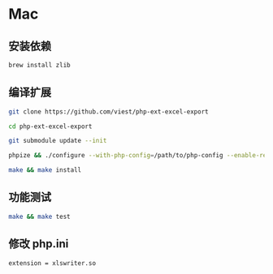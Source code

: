 # Mac

## 安装依赖

```bash
brew install zlib
```

## 编译扩展

```bash
git clone https://github.com/viest/php-ext-excel-export

cd php-ext-excel-export

git submodule update --init

phpize && ./configure --with-php-config=/path/to/php-config --enable-reader

make && make install
```

## 功能测试

```bash
make && make test
```

## 修改 php.ini

```text
extension = xlswriter.so
```


